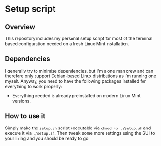 # Setup script

## Overview

This repository includes my personal setup script for most of the terminal based configuration needed on a fresh Linux Mint installation.

## Dependencies

I generally try to minimize dependencies, but I'm a one man crew and can therefore only support Debian-based Linux distributions as I'm running one myself. Anyway, you need to have the following packages installed for everything to work properly:

- Everything needed is already preinstalled on modern Linux Mint versions.

## How to use it

Simply make the `setup.sh` script executable via `chmod +x ./setup.sh` and execute it via `./setup.sh`. Then tweak some more settings using the GUI to your liking and you should be ready to go.

